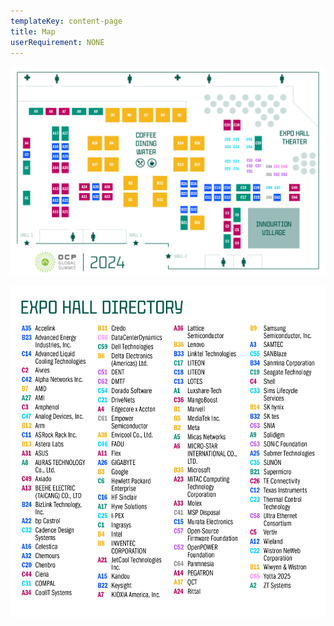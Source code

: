 ```yaml
---
templateKey: content-page
title: Map
userRequirement: NONE
---
```

![Expo Map](ocp24g_expo-map_maponly_092424.jpg)

![](ocp24g_expo-map_directoryonly_092424.jpg)

